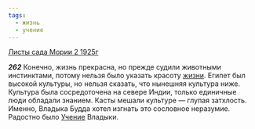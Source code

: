 ```yaml
---
tags:
  - жизнь
  - учение
---
```


[Листы сада Мории 2 1925г](https://127.0.0.1:4002/agni/1925)

___262___
Конечно, жизнь прекрасна, но прежде судили животными инстинктами, потому нельзя было указать красоту [жизни](../../../tags/#жизнь). Египет был высокой культуры, но нельзя сказать, что нынешняя культура ниже. Культура была сосредоточена на севере Индии, только единичные люди обладали знанием. Касты мешали культуре — глупая затхлость. Именно, Владыка Будда хотел изгнать это сословное неразумие. Радостно было [Учение](../../../tags/#учение) Владыки.   

